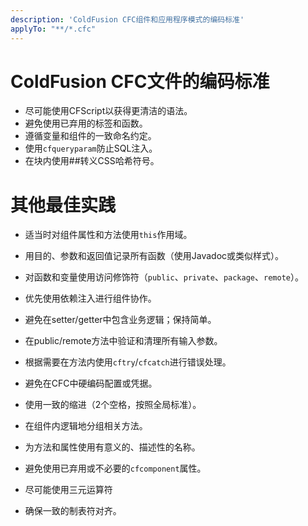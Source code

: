 ```yaml
---
description: 'ColdFusion CFC组件和应用程序模式的编码标准'
applyTo: "**/*.cfc"
---
```


# ColdFusion CFC文件的编码标准

- 尽可能使用CFScript以获得更清洁的语法。
- 避免使用已弃用的标签和函数。
- 遵循变量和组件的一致命名约定。
- 使用`cfqueryparam`防止SQL注入。
- 在<cfoutput>块内使用##转义CSS哈希符号。

# 其他最佳实践

- 适当时对组件属性和方法使用`this`作用域。
- 用目的、参数和返回值记录所有函数（使用Javadoc或类似样式）。
- 对函数和变量使用访问修饰符（`public`、`private`、`package`、`remote`）。
- 优先使用依赖注入进行组件协作。
- 避免在setter/getter中包含业务逻辑；保持简单。
- 在public/remote方法中验证和清理所有输入参数。
- 根据需要在方法内使用`cftry`/`cfcatch`进行错误处理。
- 避免在CFC中硬编码配置或凭据。
- 使用一致的缩进（2个空格，按照全局标准）。
- 在组件内逻辑地分组相关方法。
- 为方法和属性使用有意义的、描述性的名称。
- 避免使用已弃用或不必要的`cfcomponent`属性。

- 尽可能使用三元运算符
- 确保一致的制表符对齐。